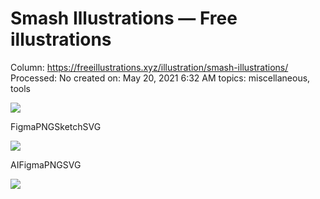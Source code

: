 # Smash Illustrations — Free illustrations

Column: https://freeillustrations.xyz/illustration/smash-illustrations/
Processed: No
created on: May 20, 2021 6:32 AM
topics: miscellaneous, tools

![](Smash%20Illustrations%20%E2%80%94%20Free%20illustrations%208ebee18163964f7c9850d19b4b6d45cd/Smash-Illustrations4x-1536x1129.png)

[](Smash%20Illustrations%20%E2%80%94%20Free%20illustrations%208ebee18163964f7c9850d19b4b6d45cd/4662-377371)

FigmaPNGSketchSVG

![](Smash%20Illustrations%20%E2%80%94%20Free%20illustrations%208ebee18163964f7c9850d19b4b6d45cd/Flow-Lava4x-p4db5pjsy018vz657kr0vmogpf4gozg478p9rut3ds.png)

AIFigmaPNGSVG

![](Smash%20Illustrations%20%E2%80%94%20Free%20illustrations%208ebee18163964f7c9850d19b4b6d45cd/E-Commerce-Illustration-Kit4x-p4dbvy7lqhyf031yzf32ziappnscksmct4c92xwfog.png)